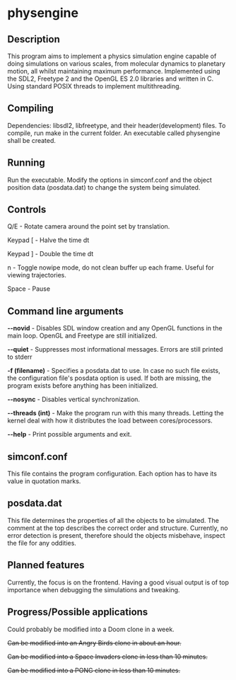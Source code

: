physengine
=================

Description
-----------
This program aims to implement a physics simulation engine capable of doing simulations on various scales, from molecular dynamics to planetary motion, all whilst maintaining maximum performance. Implemented using the SDL2, Freetype 2 and the OpenGL ES 2.0 libraries and written in C. Using standard POSIX threads to implement multithreading.

Compiling
---------
Dependencies: libsdl2, libfreetype, and their header(development) files.
To compile, run make in the current folder. An executable called physengine shall be created.

Running
-------
Run the executable. Modify the options in simconf.conf and the object position data (posdata.dat) to change the system being simulated.

Controls
--------
Q/E - Rotate camera around the point set by translation.

Keypad [  - Halve the time dt

Keypad ] - Double the time dt

n - Toggle nowipe mode, do not clean buffer up each frame. Useful for viewing trajectories.

Space - Pause

Command line arguments
----------------------
**--novid** - Disables SDL window creation and any OpenGL functions in the main loop. OpenGL and Freetype are still initialized.

**--quiet** - Suppresses most informational messages. Errors are still printed to stderr

**-f (filename)** - Specifies a posdata.dat to use. In case no such file exists, the configuration file's posdata option is used. If both are missing, the program exists before anything has been initialized.

**--nosync** - Disables vertical synchronization.

**--threads (int)** - Make the program run with this many threads. Letting the kernel deal with how it distributes the load between cores/processors.

**--help** - Print possible arguments and exit.

simconf.conf
------------
This file contains the program configuration. Each option has to have its value in quotation marks.

posdata.dat
-----------
This file determines the properties of all the objects to be simulated. The comment at the top describes the correct order and structure. Currently, no error detection is present, therefore should the objects misbehave, inspect the file for any oddities.

Planned features
----------------
Currently, the focus is on the frontend. Having a good visual output is of top importance when debugging the simulations and tweaking.

Progress/Possible applications
------------------------------
Could probably be modified into a Doom clone in a week.

~~Can be modified into an Angry Birds clone in about an hour.~~

~~Can be modified into a Space Invaders clone in less than 10 minutes.~~

~~Can be modified into a PONG clone in less than 10 minutes.~~
